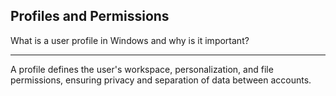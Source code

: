 ## Profiles and Permissions

What is a user profile in Windows and why is it important?

---

A profile defines the user's workspace, personalization, and file permissions, ensuring privacy and separation of data between accounts.

